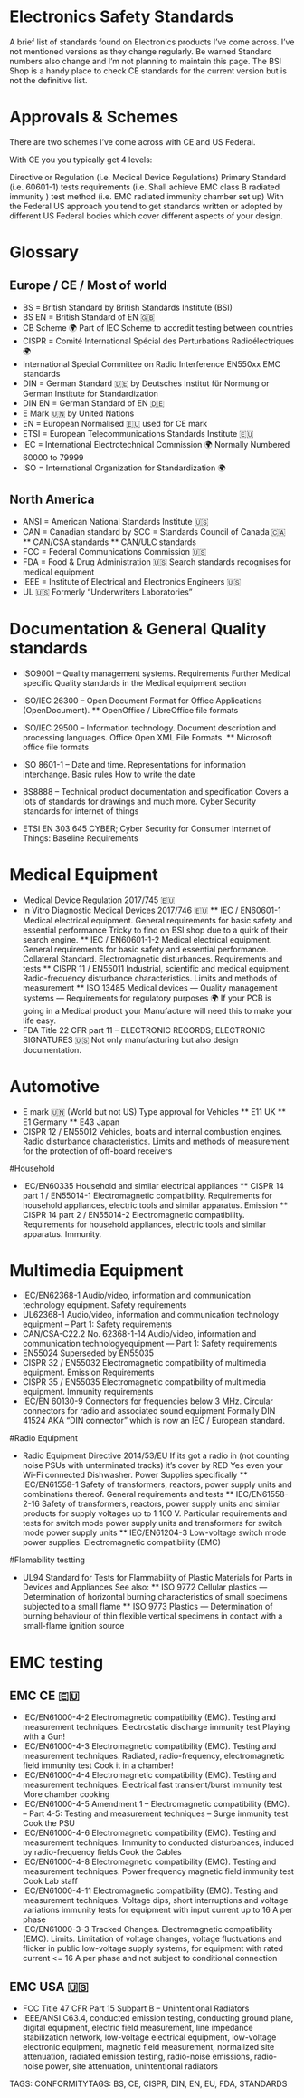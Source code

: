 # Electronics Safety Standards

A brief list of standards found on Electronics products I’ve come across. I’ve not mentioned versions as they change regularly. Be warned Standard numbers also change and I’m not planning to maintain this page. The BSI Shop is a handy place to check CE standards for the current version but is not the definitive list.

# Approvals & Schemes

There are two schemes I’ve come across with CE and US Federal.

With CE you you typically get 4 levels:

Directive or Regulation (i.e. Medical Device Regulations)
Primary Standard (i.e. 60601-1)
tests requirements (i.e. Shall achieve EMC class B radiated immunity )
test method (i.e. EMC radiated immunity chamber set up)
With the Federal US approach you tend to get standards written or adopted by different US Federal bodies which cover different aspects of your design.

# Glossary

## Europe / CE / Most of world

* BS = British Standard
by British Standards Institute (BSI)
* BS EN = British Standard of EN 🇬🇧
* CB Scheme 🌍
Part of IEC
Scheme to accredit testing between countries
* CISPR = Comité International Spécial des Perturbations Radioélectriques 🌍
* International Special Committee on Radio Interference
EN550xx EMC standards
* DIN = German Standard 🇩🇪
by Deutsches Institut für Normung
or German Institute for Standardization
* DIN EN = German Standard of EN 🇩🇪
* E Mark 🇺🇳
by United Nations
* EN = European Normalised 🇪🇺
used for CE mark
* ETSI = European Telecommunications Standards Institute 🇪🇺
* IEC = International Electrotechnical Commission 🌍
Normally Numbered 60000 to 79999
* ISO = International Organization for Standardization 🌍
## North America

* ANSI = American National Standards Institute 🇺🇸
* CAN = Canadian standard
by SCC = Standards Council of Canada 🇨🇦
** CAN/CSA standards
** CAN/ULC standards
* FCC = Federal Communications Commission 🇺🇸
* FDA = Food & Drug Administration 🇺🇸
Search standards recognises for medical equipment
* IEEE = Institute of Electrical and Electronics Engineers 🇺🇸
* UL 🇺🇸
Formerly “Underwriters Laboratories”

# Documentation & General Quality standards

* ISO9001 – Quality management systems. Requirements
Further Medical specific Quality standards in the Medical equipment section
* ISO/IEC 26300 – Open Document Format for Office Applications (OpenDocument).
** OpenOffice / LibreOffice file formats
* ISO/IEC 29500 – Information technology. Document description and processing languages. Office Open XML File Formats.
** Microsoft office file formats
* ISO 8601-1 – Date and time. Representations for information interchange. Basic rules
How to write the date
* BS8888 – Technical product documentation and specification
Covers a lots of standards for drawings and much more.
Cyber Security standards for internet of things

* ETSI EN 303 645 CYBER; Cyber Security for Consumer Internet of Things: Baseline Requirements

# Medical Equipment

* Medical Device Regulation 2017/745 🇪🇺
* In Vitro Diagnostic Medical Devices 2017/746 🇪🇺
** IEC / EN60601-1 Medical electrical equipment. General requirements for basic safety and essential performance
Tricky to find on BSI shop due to a quirk of their search engine.
** IEC / EN60601-1-2 Medical electrical equipment. General requirements for basic safety and essential performance. Collateral Standard. Electromagnetic disturbances. Requirements and tests
** CISPR 11 / EN55011 Industrial, scientific and medical equipment. Radio-frequency disturbance characteristics. Limits and methods of measurement
** ISO 13485 Medical devices — Quality management systems — Requirements for regulatory purposes 🌍
If your PCB is going in a Medical product your Manufacture will need this to make your life easy.
* FDA Title 22 CFR part 11 – ELECTRONIC RECORDS; ELECTRONIC SIGNATURES 🇺🇸
Not only manufacturing but also design documentation.

# Automotive

* E mark 🇺🇳 (World but not US)
Type approval for Vehicles
** E11 UK
** E1 Germany
** E43 Japan
* CISPR 12 / EN55012 Vehicles, boats and internal combustion engines. Radio disturbance characteristics. Limits and methods of measurement for the protection of off-board receivers

#Household

* IEC/EN60335 Household and similar electrical appliances
** CISPR 14 part 1 / EN55014-1 Electromagnetic compatibility. Requirements for household appliances, electric tools and similar apparatus. Emission
** CISPR 14 part 2 / EN55014-2 Electromagnetic compatibility. Requirements for household appliances, electric tools and similar apparatus. Immunity.

# Multimedia Equipment

* IEC/EN62368-1 Audio/video, information and communication technology equipment. Safety requirements
* UL62368-1 Audio/video, information and communication technology equipment – Part 1: Safety requirements
* CAN/CSA-C22.2 No. 62368-1-14 Audio/video, information and communication technologyequipment — Part 1: Safety requirements
* EN55024 Superseded by EN55035
* CISPR 32 / EN55032 Electromagnetic compatibility of multimedia equipment. Emission Requirements
* CISPR 35 / EN55035 Electromagnetic compatibility of multimedia equipment. Immunity requirements
* IEC/EN 60130-9 Connectors for frequencies below 3 MHz. Circular connectors for radio and associated sound equipment
Formally DIN 41524 AKA “DIN connector” which is now an IEC / European standard.

#Radio Equipment

* Radio Equipment Directive 2014/53/EU
If its got a radio in (not counting noise PSUs with unterminated tracks) it’s cover by RED
Yes even your Wi-Fi connected Dishwasher.
Power Supplies specifically
** IEC/EN61558-1 Safety of transformers, reactors, power supply units and combinations thereof. General requirements and tests
** IEC/EN61558-2-16 Safety of transformers, reactors, power supply units and similar products for supply voltages up to 1 100 V. Particular requirements and tests for switch mode power supply units and transformers for switch mode power supply units
** IEC/EN61204-3 Low-voltage switch mode power supplies. Electromagnetic compatibility (EMC)

#Flamability testting

* UL94 Standard for Tests for Flammability of Plastic Materials for Parts in Devices and Appliances
See also:
** ISO 9772 Cellular plastics — Determination of horizontal burning characteristics of small specimens subjected to a small flame
** ISO 9773 Plastics — Determination of burning behaviour of thin flexible vertical specimens in contact with a small-flame ignition source

# EMC testing

## EMC CE 🇪🇺

* IEC/EN61000-4-2 Electromagnetic compatibility (EMC). Testing and measurement techniques. Electrostatic discharge immunity test
Playing with a Gun!
* IEC/EN61000-4-3 Electromagnetic compatibility (EMC). Testing and measurement techniques. Radiated, radio-frequency, electromagnetic field immunity test
Cook it in a chamber!
* IEC/EN61000-4-4 Electromagnetic compatibility (EMC). Testing and measurement techniques. Electrical fast transient/burst immunity test
More chamber cooking
* IEC/EN61000-4-5 Amendment 1 – Electromagnetic compatibility (EMC). – Part 4-5: Testing and measurement techniques – Surge immunity test
Cook the PSU
* IEC/EN61000-4-6 Electromagnetic compatibility (EMC). Testing and measurement techniques. Immunity to conducted disturbances, induced by radio-frequency fields
Cook the Cables
* IEC/EN61000-4-8 Electromagnetic compatibility (EMC). Testing and measurement techniques. Power frequency magnetic field immunity test
Cook Lab staff
* IEC/EN61000-4-11 Electromagnetic compatibility (EMC). Testing and measurement techniques. Voltage dips, short interruptions and voltage variations immunity tests for equipment with input current up to 16 A per phase
* IEC/EN61000-3-3 Tracked Changes. Electromagnetic compatibility (EMC). Limits. Limitation of voltage changes, voltage fluctuations and flicker in public low-voltage supply systems, for equipment with rated current <= 16 A per phase and not subject to conditional connection
## EMC USA 🇺🇸

* FCC Title 47 CFR Part 15 Subpart B – Unintentional Radiators
* IEEE/ANSI C63.4, conducted emission testing, conducting ground plane, digital equipment, electric field measurement, line impedance stabilization network, low-voltage electrical equipment, low-voltage electronic equipment, magnetic field measurement, normalized site attenuation, radiated emission testing, radio-noise emissions, radio-noise power, site attenuation, unintentional radiators

TAGS: CONFORMITYTAGS: BS, CE, CISPR, DIN, EN, EU, FDA, STANDARDS